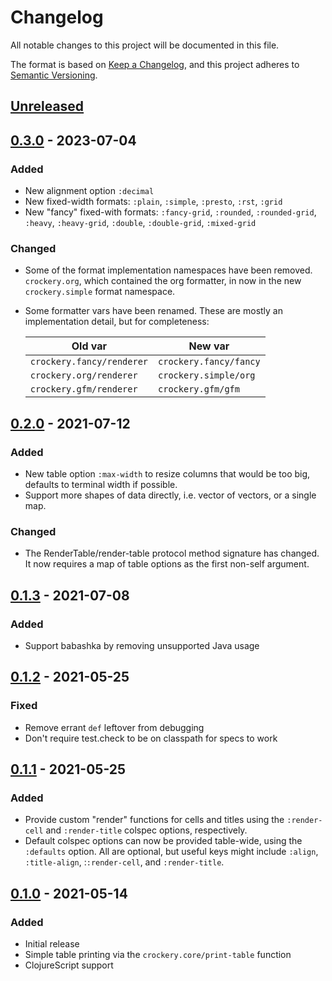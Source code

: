 # Changelog
All notable changes to this project will be documented in this file.

The format is based on [Keep a Changelog](https://keepachangelog.com/en/1.0.0/),
and this project adheres to [Semantic Versioning](https://semver.org/spec/v2.0.0.html).

## [Unreleased]

## [0.3.0] - 2023-07-04
### Added
- New alignment option `:decimal`
- New fixed-width formats: `:plain`, `:simple`, `:presto`, `:rst`, `:grid`
- New "fancy" fixed-with formats: `:fancy-grid`, `:rounded`,
  `:rounded-grid`, `:heavy`, `:heavy-grid`, `:double`, `:double-grid`,
  `:mixed-grid`

### Changed
- Some of the format implementation namespaces have been removed.
  `crockery.org`, which contained the org formatter, in now in the new
  `crockery.simple` format namespace.
- Some formatter vars have been renamed. These are mostly an
  implementation detail, but for completeness:

  | Old var                   | New var                |
  |---------------------------|------------------------|
  | `crockery.fancy/renderer` | `crockery.fancy/fancy` |
  | `crockery.org/renderer`   | `crockery.simple/org`  |
  | `crockery.gfm/renderer`   | `crockery.gfm/gfm`     |

## [0.2.0] - 2021-07-12
### Added
- New table option `:max-width` to resize columns that would be too
  big, defaults to terminal width if possible.
- Support more shapes of data directly, i.e. vector of vectors, or a
  single map.

### Changed
- The RenderTable/render-table protocol method signature has changed.
  It now requires a map of table options as the first non-self
  argument.

## [0.1.3] - 2021-07-08
### Added
- Support babashka by removing unsupported Java usage

## [0.1.2] - 2021-05-25
### Fixed
- Remove errant `def` leftover from debugging
- Don't require test.check to be on classpath for specs to work

## [0.1.1] - 2021-05-25
### Added
- Provide custom "render" functions for cells and titles using the
  `:render-cell` and `:render-title` colspec options, respectively.
- Default colspec options can now be provided table-wide, using the
  `:defaults` option. All are optional, but useful keys might include
  `:align`, `:title-align`, :`:render-cell`, and `:render-title`.

## [0.1.0] - 2021-05-14
### Added
- Initial release
- Simple table printing via the `crockery.core/print-table` function
- ClojureScript support

[Unreleased]: https://github.com/jgdavey/crockery/compare/v0.3.0...HEAD
[0.3.0]: https://github.com/jgdavey/crockery/compare/v0.2.0...v0.3.0
[0.2.0]: https://github.com/jgdavey/crockery/compare/v0.1.3...v0.2.0
[0.1.3]: https://github.com/jgdavey/crockery/compare/v0.1.2...v0.1.3
[0.1.2]: https://github.com/jgdavey/crockery/compare/v0.1.1...v0.1.2
[0.1.1]: https://github.com/jgdavey/crockery/compare/v0.1.0...v0.1.1
[0.1.0]: https://github.com/jgdavey/crockery/compare/...v0.1.0
